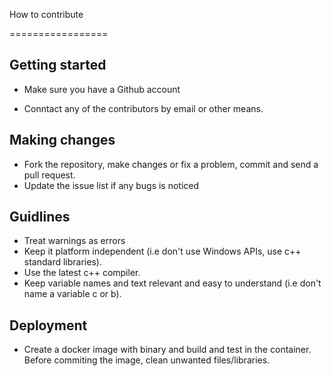 How to contribute

================= 



## Getting started 

- Make sure you have a Github account


- Conntact any of the contributors by email or other means.

## Making changes



- Fork the repository, make changes or fix a problem, commit and send a pull request.
- Update the issue list if any bugs is noticed

## Guidlines
- Treat warnings as errors
- Keep it platform independent (i.e don't use Windows APIs, use c++ standard libraries).
- Use the latest c++ compiler.
- Keep variable names and text relevant and easy to understand (i.e don't name a variable c or b).

## Deployment
- Create a docker image with binary and build and test in the container. Before commiting the image, clean unwanted files/libraries. 
